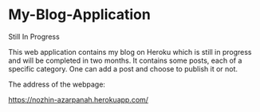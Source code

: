 # My-Blog-Application
Still In Progress

This web application contains my blog on Heroku which is still in progress and will be completed in two months. It contains some posts, each of a specific category. One can add a post and choose to publish it or not.

The address of the webpage:

https://nozhin-azarpanah.herokuapp.com/
